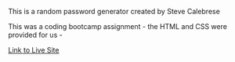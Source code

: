 This is a random password generator created by Steve Calebrese

This was a coding bootcamp assignment - the HTML and CSS were provided for us -


[Link to Live Site ](https://yakattak.github.io/password-generator/)
